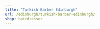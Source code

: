 ```yaml
---
title: "Turkish Barber Edinburgh"
url: /edinburgh/turkish-barber-edinburgh/
shop: hairdresser
---
```

